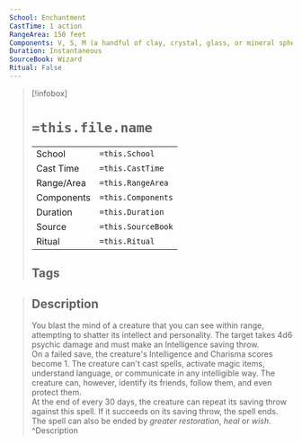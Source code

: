 ```yaml
---
School: Enchantment
CastTime: 1 action
RangeArea: 150 feet
Components: V, S, M (a handful of clay, crystal, glass, or mineral spheres)
Duration: Instantaneous
SourceBook: Wizard
Ritual: False
---
```

> [!infobox]
>
> # `=this.file.name`
> |            |                    |
> | ---------- | ------------------ |
> | School     | `=this.School`     |
> | Cast Time  | `=this.CastTime`   |
> | Range/Area | `=this.RangeArea`  |
> | Components | `=this.Components` |
> | Duration   | `=this.Duration`   |
> | Source     | `=this.SourceBook` |
> | Ritual     | `=this.Ritual`     |
>## Tags
>

> ## Description
> You blast the mind of a creature that you can see within range, attempting to shatter its intellect and personality. The target takes 4d6 psychic damage and must make an Intelligence saving throw.<br> On a failed save, the creature's Intelligence and Charisma scores become 1. The creature can't cast spells, activate magic items, understand language, or communicate in any intelligible way. The creature can, however, identify its friends, follow them, and even protect them.<br> At the end of every 30 days, the creature can repeat its saving throw against this spell. If it succeeds on its saving throw, the spell ends.<br> The spell can also be ended by <i>greater restoration</i>, <i>heal</i> or <i>wish</i>. 
> ^Description